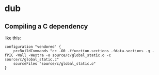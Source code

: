 # dub

## Compiling a C dependency

like this:

```sdl
configuration "vendored" {
    preBuildCommands "cc -O0 -ffunction-sections -fdata-sections -g -fPIC -Wall -Wextra -o source/c/global_static.o -c source/c/global_static.c"
    sourceFiles "source/c/global_static.o"
}
```
